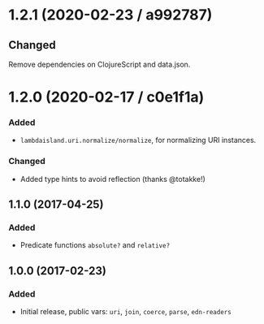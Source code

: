 # 1.2.1 (2020-02-23 / a992787)

## Changed

Remove dependencies on ClojureScript and data.json.

# 1.2.0 (2020-02-17 / c0e1f1a)

### Added

- `lambdaisland.uri.normalize/normalize`, for normalizing URI instances.

### Changed

- Added type hints to avoid reflection (thanks @totakke!)

## 1.1.0 (2017-04-25)

### Added

- Predicate functions `absolute?` and `relative?`

## 1.0.0 (2017-02-23)

### Added

- Initial release, public vars: `uri`, `join`, `coerce`, `parse`, `edn-readers`
